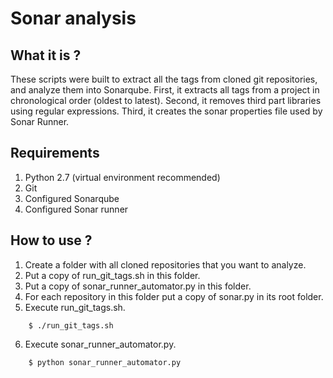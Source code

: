# Sonar analysis

## What it is ?

These scripts were built to extract all the tags from cloned git repositories, and analyze them into Sonarqube. First, it extracts all tags from a project in chronological order (oldest to latest). Second, it removes third part libraries using regular expressions. Third, it creates the sonar properties file used by Sonar Runner.  

## Requirements

1. Python 2.7 (virtual environment recommended)
2. Git
3. Configured Sonarqube
4. Configured Sonar runner

## How to use ?

1. Create a folder with all cloned repositories that you want to analyze.
2. Put a copy of run_git_tags.sh in this folder.
3. Put a copy of sonar_runner_automator.py in this folder. 
4. For each repository in this folder put a copy of sonar.py in its root folder.
5. Execute run_git_tags.sh.
```
    $ ./run_git_tags.sh
```

6. Execute sonar_runner_automator.py. 
```
    $ python sonar_runner_automator.py
```



